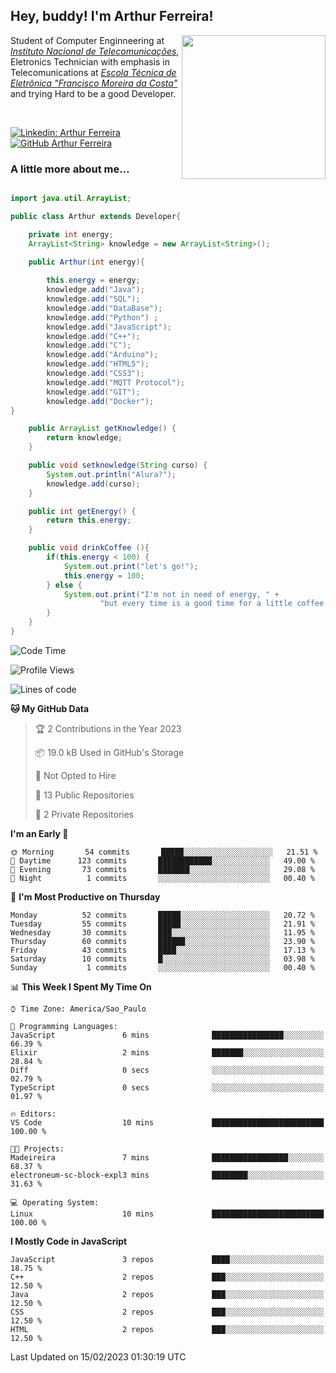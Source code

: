 <h2> Hey, buddy! I'm Arthur Ferreira!</h2>
<img align='right' src="https://media.giphy.com/media/ule4vhcY1xEKQ/giphy.gif" width="230">
<p>Student of Computer Enginneering at  <em><a href="https://inatel.br/home/" target="_blank">Instituto Nacional de Telecomunicações</a></em>, Eletronics Technician with emphasis in Telecomunications at <em><a href="https://www.etefmc.com.br" target="_blank">Escola Técnica de Eletrônica "Francisco Moreira da Costa"</a></em> and trying Hard to be a good Developer.
</p></br>

[![Linkedin: Arthur Ferreira](https://img.shields.io/badge/-Arthur%20Ferreira%20Silva-blue?style=flat-square&logo=Linkedin&logoColor=white&link=https://www.linkedin.com/in/ArthurFerreiraSilva/)]( www.linkedin.com/in/ArthurFerreiraSilva)
[![GitHub Arthur Ferreira](https://img.shields.io/github/followers/arthur-ngdi?label=follow&style=social)](https://github.com/arthur-ngdi)


### A little more about me...  

``` Java

import java.util.ArrayList;

public class Arthur extends Developer{

    private int energy;
    ArrayList<String> knowledge = new ArrayList<String>();

    public Arthur(int energy){
        
        this.energy = energy;
        knowledge.add("Java");
        knowledge.add("SQL");
        knowledge.add("DataBase");
        knowledge.add("Python") ;
        knowledge.add("JavaScript");
        knowledge.add("C++");
        knowledge.add("C");
        knowledge.add("Arduino");
        knowledge.add("HTML5");
        knowledge.add("CSS3");
        knowledge.add("MQTT Protocol");
        knowledge.add("GIT");
        knowledge.add("Docker");
}

    public ArrayList getKnowledge() {
        return knowledge;
    }

    public void setknowledge(String curso) {
        System.out.println("Alura?");
        knowledge.add(curso);
    }

    public int getEnergy() {
        return this.energy;
    }

    public void drinkCoffee (){
        if(this.energy < 100) {
            System.out.print("let's go!");
            this.energy = 100;
        } else {
            System.out.print("I'm not in need of energy, " +
                    "but every time is a good time for a little coffee!");
        }
    }
}

```
<!--START_SECTION:waka-->
![Code Time](http://img.shields.io/badge/Code%20Time-200%20hrs%2052%20mins-blue)

![Profile Views](http://img.shields.io/badge/Profile%20Views-2-blue)

![Lines of code](https://img.shields.io/badge/From%20Hello%20World%20I%27ve%20Written-494%20Thousand%20lines%20of%20code-blue)

**🐱 My GitHub Data** 

> 🏆 2 Contributions in the Year 2023
 > 
> 📦 19.0 kB Used in GitHub's Storage 
 > 
> 🚫 Not Opted to Hire
 > 
> 📜 13 Public Repositories 
 > 
> 🔑 2 Private Repositories  
 > 
**I'm an Early 🐤** 

```text
🌞 Morning       54 commits       █████░░░░░░░░░░░░░░░░░░░░   21.51 % 
🌆 Daytime      123 commits       ████████████░░░░░░░░░░░░░   49.00 % 
🌃 Evening       73 commits       ███████░░░░░░░░░░░░░░░░░░   29.08 % 
🌙 Night          1 commits       ░░░░░░░░░░░░░░░░░░░░░░░░░   00.40 % 

```
📅 **I'm Most Productive on Thursday** 

```text
Monday          52 commits       █████░░░░░░░░░░░░░░░░░░░░   20.72 % 
Tuesday         55 commits       █████░░░░░░░░░░░░░░░░░░░░   21.91 % 
Wednesday       30 commits       ███░░░░░░░░░░░░░░░░░░░░░░   11.95 % 
Thursday        60 commits       ██████░░░░░░░░░░░░░░░░░░░   23.90 % 
Friday          43 commits       ████░░░░░░░░░░░░░░░░░░░░░   17.13 % 
Saturday        10 commits       █░░░░░░░░░░░░░░░░░░░░░░░░   03.98 % 
Sunday           1 commits       ░░░░░░░░░░░░░░░░░░░░░░░░░   00.40 % 

```


📊 **This Week I Spent My Time On** 

```text
⌚︎ Time Zone: America/Sao_Paulo

💬 Programming Languages: 
JavaScript               6 mins              ████████████████░░░░░░░░░   66.39 % 
Elixir                   2 mins              ███████░░░░░░░░░░░░░░░░░░   28.84 % 
Diff                     0 secs              ░░░░░░░░░░░░░░░░░░░░░░░░░   02.79 % 
TypeScript               0 secs              ░░░░░░░░░░░░░░░░░░░░░░░░░   01.97 % 

🔥 Editors: 
VS Code                  10 mins             █████████████████████████   100.00 % 

🐱‍💻 Projects: 
Madeireira               7 mins              █████████████████░░░░░░░░   68.37 % 
electroneum-sc-block-expl3 mins              ████████░░░░░░░░░░░░░░░░░   31.63 % 

💻 Operating System: 
Linux                    10 mins             █████████████████████████   100.00 % 

```

**I Mostly Code in JavaScript** 

```text
JavaScript               3 repos             ████░░░░░░░░░░░░░░░░░░░░░   18.75 % 
C++                      2 repos             ███░░░░░░░░░░░░░░░░░░░░░░   12.50 % 
Java                     2 repos             ███░░░░░░░░░░░░░░░░░░░░░░   12.50 % 
CSS                      2 repos             ███░░░░░░░░░░░░░░░░░░░░░░   12.50 % 
HTML                     2 repos             ███░░░░░░░░░░░░░░░░░░░░░░   12.50 % 

```



 Last Updated on 15/02/2023 01:30:19 UTC
<!--END_SECTION:waka-->
